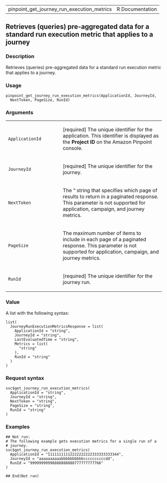 <table style="width: 100%;">
<tbody>
<tr class="odd">
<td>pinpoint_get_journey_run_execution_metrics</td>
<td style="text-align: right;">R Documentation</td>
</tr>
</tbody>
</table>

## Retrieves (queries) pre-aggregated data for a standard run execution metric that applies to a journey

### Description

Retrieves (queries) pre-aggregated data for a standard run execution
metric that applies to a journey.

### Usage

    pinpoint_get_journey_run_execution_metrics(ApplicationId, JourneyId,
      NextToken, PageSize, RunId)

### Arguments

<table>
<colgroup>
<col style="width: 35%" />
<col style="width: 65%" />
</colgroup>
<tbody>
<tr class="odd">
<td><code
id="pinpoint_get_journey_run_execution_metrics_:_ApplicationId">ApplicationId</code></td>
<td><p>[required] The unique identifier for the application. This
identifier is displayed as the <strong>Project ID</strong> on the Amazon
Pinpoint console.</p></td>
</tr>
<tr class="even">
<td><code
id="pinpoint_get_journey_run_execution_metrics_:_JourneyId">JourneyId</code></td>
<td><p>[required] The unique identifier for the journey.</p></td>
</tr>
<tr class="odd">
<td><code
id="pinpoint_get_journey_run_execution_metrics_:_NextToken">NextToken</code></td>
<td><p>The “ string that specifies which page of results to return in a
paginated response. This parameter is not supported for application,
campaign, and journey metrics.</p></td>
</tr>
<tr class="even">
<td><code
id="pinpoint_get_journey_run_execution_metrics_:_PageSize">PageSize</code></td>
<td><p>The maximum number of items to include in each page of a
paginated response. This parameter is not supported for application,
campaign, and journey metrics.</p></td>
</tr>
<tr class="odd">
<td><code
id="pinpoint_get_journey_run_execution_metrics_:_RunId">RunId</code></td>
<td><p>[required] The unique identifier for the journey run.</p></td>
</tr>
</tbody>
</table>

### Value

A list with the following syntax:

    list(
      JourneyRunExecutionMetricsResponse = list(
        ApplicationId = "string",
        JourneyId = "string",
        LastEvaluatedTime = "string",
        Metrics = list(
          "string"
        ),
        RunId = "string"
      )
    )

### Request syntax

    svc$get_journey_run_execution_metrics(
      ApplicationId = "string",
      JourneyId = "string",
      NextToken = "string",
      PageSize = "string",
      RunId = "string"
    )

### Examples

    ## Not run: 
    # The following example gets execution metrics for a single run of a
    # journey.
    svc$get_journey_run_execution_metrics(
      ApplicationId = "11111111112222222222333333333344",
      JourneyId = "aaaaaaaaaabbbbbbbbbbccccccccccdd",
      RunId = "99999999998888888888777777777766"
    )

    ## End(Not run)
